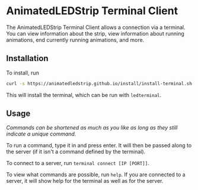 # AnimatedLEDStrip Terminal Client

The AnimatedLEDStrip Terminal Client allows a connection via a terminal.
You can view information about the strip, view information about running animations, end currently running animations, and more.

## Installation

To install, run

```bash
curl -s https://animatedledstrip.github.io/install/install-terminal.sh | sudo bash
```

This will install the terminal, which can be run with `ledterminal`.

## Usage

*Commands can be shortened as much as you like as long as they still indicate a unique command.*

To run a command, type it in and press enter.
It will then be passed along to the server (if it isn't a command defined by the terminal).

To connect to a server, run `terminal connect [IP [PORT]]`.

To view what commands are possible, run `help`.
If you are connected to a server, it will show help for the terminal as well as for the server.

